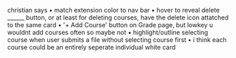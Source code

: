 christian says
• match extension color to nav bar
• hover to reveal delete ______ button, or at least for deleting courses, have the delete icon attatched to the same card
• '+ Add Course' button on Grade page, but lowkey u wouldnt add courses often so maybe not
• highlight/outline selecting course when user submits a file without selecting course first
• i think each course could be an entirely seperate individual white card
